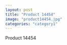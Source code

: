 ```yaml
---
layout: post
title: "Product 14454"
image: "product14454.jpg"
categories: "category1"
---
```

Product 14454
